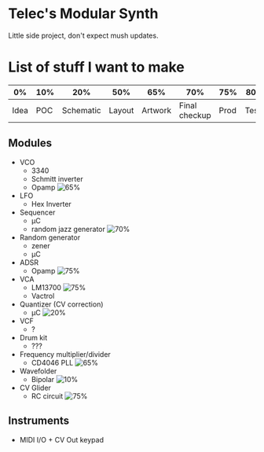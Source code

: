 # Telec's Modular Synth

Little side project, don't expect mush updates.

# List of stuff I want to make

| 0%   | 10% | 20%       | 50%    | 65%     | 70%           | 75%  | 80%   | 100% |
|----- |---- |---------- |------- |-------- |-------------- |----- |------ |----- |
| Idea | POC | Schematic | Layout | Artwork | Final checkup | Prod | Tests | Done |

## Modules

* VCO
	- 3340
	- Schmitt inverter
	- Opamp ![65%](https://progress-bar.dev/65)
* LFO
	- Hex Inverter
* Sequencer
	- µC
	- random jazz generator ![70%](https://progress-bar.dev/70)
* Random generator
	- zener
	- µC
* ADSR
	- Opamp ![75%](https://progress-bar.dev/75)
* VCA
	- LM13700 ![75%](https://progress-bar.dev/75)
	- Vactrol
* Quantizer (CV correction)
	- µC ![20%](https://progress-bar.dev/20)
* VCF
	- ?
* Drum kit
	- ???
* Frequency multiplier/divider
	- CD4046 PLL ![65%](https://progress-bar.dev/65)
* Wavefolder
	- Bipolar ![10%](https://progress-bar.dev/10)
* CV Glider
	- RC circuit ![75%](https://progress-bar.dev/75)

## Instruments

* MIDI I/O + CV Out keypad

